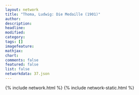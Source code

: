 ```yaml
---
layout: network
title: "Thoma, Ludwig: Die Medaille (1901)"
author:
description:
headline:
modified:
category:
tags: []
imagefeature: 
mathjax: 
chart: 
comments: false
featured: false
list: false
networkdata: 37.json
---
```

{% include network.html %}
{% include network-static.html %}
